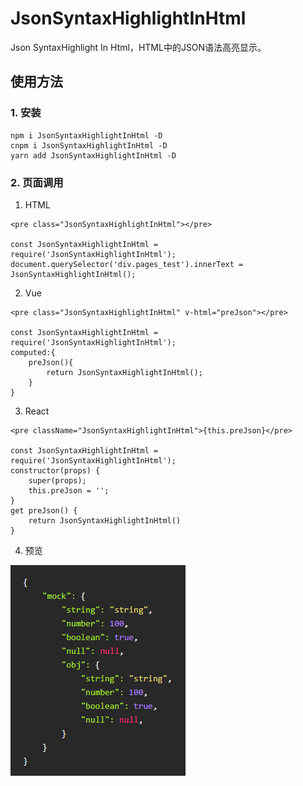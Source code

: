 # JsonSyntaxHighlightInHtml
Json SyntaxHighlight In Html，HTML中的JSON语法高亮显示。

## 使用方法

### 1. 安装
```
npm i JsonSyntaxHighlightInHtml -D
cnpm i JsonSyntaxHighlightInHtml -D
yarn add JsonSyntaxHighlightInHtml -D
```

### 2. 页面调用
1. HTML
```
<pre class="JsonSyntaxHighlightInHtml"></pre>

const JsonSyntaxHighlightInHtml = require('JsonSyntaxHighlightInHtml');
document.querySelector('div.pages_test').innerText = JsonSyntaxHighlightInHtml();
```
2. Vue
```
<pre class="JsonSyntaxHighlightInHtml" v-html="preJson"></pre>

const JsonSyntaxHighlightInHtml = require('JsonSyntaxHighlightInHtml');
computed:{
    preJson(){
        return JsonSyntaxHighlightInHtml();
    }
}
```
3. React
```
<pre className="JsonSyntaxHighlightInHtml">{this.preJson}</pre>

const JsonSyntaxHighlightInHtml = require('JsonSyntaxHighlightInHtml');
constructor(props) {
    super(props);
    this.preJson = '';
}
get preJson() {
    return JsonSyntaxHighlightInHtml()
}
```
4. 预览

![JsonSyntaxHighlightInHtml](./img/JsonSyntaxHighlightInHtml.png)